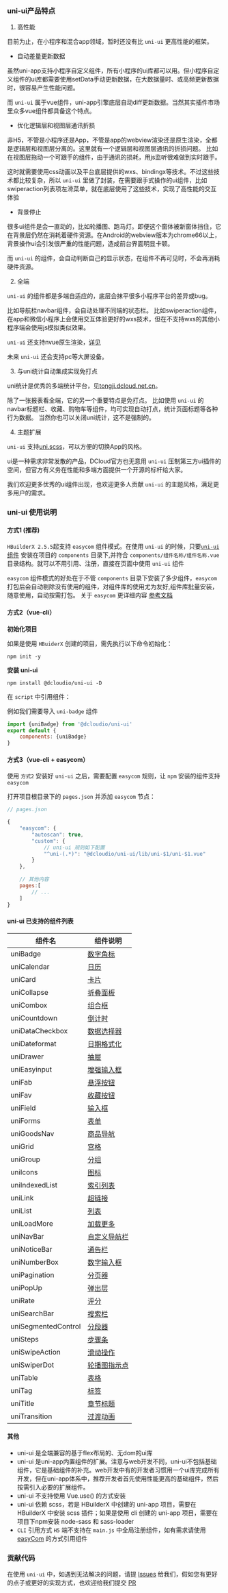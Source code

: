 
### uni-ui产品特点

1. 高性能

目前为止，在小程序和混合app领域，暂时还没有比 `uni-ui` 更高性能的框架。
- 自动差量更新数据

虽然uni-app支持小程序自定义组件，所有小程序的ui库都可以用。但小程序自定义组件的ui库都需要使用setData手动更新数据，在大数据量时、或高频更新数据时，很容易产生性能问题。

而 `uni-ui` 属于vue组件，uni-app引擎底层自动diff更新数据。当然其实插件市场里众多vue组件都具备这个特点。
- 优化逻辑层和视图层通讯折损

非H5，不管是小程序还是App，不管是app的webview渲染还是原生渲染，全都是逻辑层和视图层分离的。这里就有一个逻辑层和视图层通讯的折损问题。
比如在视图层拖动一个可跟手的组件，由于通讯的损耗，用js监听很难做到实时跟手。

这时就需要使用css动画以及平台底层提供的wxs、bindingx等技术。不过这些技术都比较复杂，所以 `uni-ui` 里做了封装，在需要跟手式操作的ui组件，比如swiperaction列表项左滑菜单，就在底层使用了这些技术，实现了高性能的交互体验
- 背景停止

很多ui组件是会一直动的，比如轮播图、跑马灯。即便这个窗体被新窗体挡住，它在背景层仍然在消耗着硬件资源。在Android的webview版本为chrome66以上，背景操作ui会引发很严重的性能问题，造成前台界面明显卡顿。

而 `uni-ui` 的组件，会自动判断自己的显示状态，在组件不再可见时，不会再消耗硬件资源。

2. 全端

 `uni-ui` 的组件都是多端自适应的，底层会抹平很多小程序平台的差异或bug。

比如导航栏navbar组件，会自动处理不同端的状态栏。
比如swiperaction组件，在app和微信小程序上会使用交互体验更好的wxs技术，但在不支持wxs的其他小程序端会使用js模拟类似效果。

 `uni-ui` 还支持nvue原生渲染，[详见](https://github.com/dcloudio/uni-ui/tree/nvue-uni-ui)

未来 `uni-ui` 还会支持pc等大屏设备。

3. 与uni统计自动集成实现免打点

uni统计是优秀的多端统计平台，见[tongji.dcloud.net.cn](https://tongji.dcloud.net.cn)。

除了一张报表看全端，它的另一个重要特点是免打点。
比如使用 `uni-ui` 的navbar标题栏、收藏、购物车等组件，均可实现自动打点，统计页面标题等各种行为数据。
当然你也可以关闭uni统计，这不是强制的。

4. 主题扩展

 `uni-ui` 支持[uni.scss](https://uniapp.dcloud.io/collocation/uni-scss)，可以方便的切换App的风格。

ui是一种需求非常发散的产品，DCloud官方也无意用 `uni-ui` 压制第三方ui插件的空间，但官方有义务在性能和多端方面提供一个开源的标杆给大家。

我们欢迎更多优秀的ui组件出现，也欢迎更多人贡献 `uni-ui` 的主题风格，满足更多用户的需求。

### uni-ui 使用说明

#### 方式1 (推荐)

`HBuilderX 2.5.5`起支持 `easycom` 组件模式。在使用 `uni-ui` 的时候，只要[`uni-ui` 组件](https://ext.dcloud.net.cn/plugin?id=55) 安装在项目的 `components` 目录下,并符合 `components/组件名称/组件名称.vue` 目录结构。就可以不用引用、注册，直接在页面中使用 `uni-ui` 组件

`easycom` 组件模式的好处在于不管 `components` 目录下安装了多少组件，`easycom` 打包后会自动剔除没有使用的组件，对组件库的使用尤为友好,组件库批量安装，随意使用，自动按需打包。 关于 `easycom` 更详细内容 [参考文档](https://uniapp.dcloud.io/collocation/pages?id=easycom)


#### 方式2（vue-cli）

**初始化项目**

如果是使用 `HBuiderX` 创建的项目，需先执行以下命令初始化：

```
npm init -y
```

**安装 uni-ui**

```
npm install @dcloudio/uni-ui -D
```


在 ``script`` 中引用组件：

例如我们需要导入 `uni-badge` 组件

```javascript
import {uniBadge} from '@dcloudio/uni-ui'
export default {
    components: {uniBadge}
}
```

#### 方式3（vue-cli + easycom）

使用 `方式2` 安装好 `uni-ui` 之后，需要配置 `easycom` 规则，让 `npm` 安装的组件支持  `easycom`

打开项目根目录下的 `pages.json` 并添加 `easycom` 节点：

```javascript
// pages.json

{
	"easycom": {
		"autoscan": true,
		"custom": {
			// uni-ui 规则如下配置
			"^uni-(.*)": "@dcloudio/uni-ui/lib/uni-$1/uni-$1.vue"
		}
	},
	
	// 其他内容
	pages:[
		// ...
	]
}

```

#### uni-ui 已支持的组件列表 
组件名|组件说明
---|---
uniBadge|[数字角标](https://ext.dcloud.net.cn/plugin?id=21)
uniCalendar|[日历](https://ext.dcloud.net.cn/plugin?id=56)
uniCard|[卡片](https://ext.dcloud.net.cn/plugin?id=22)
uniCollapse|[折叠面板](https://ext.dcloud.net.cn/plugin?id=23)
uniCombox|[组合框](https://ext.dcloud.net.cn/plugin?id=1261)
uniCountdown|[倒计时](https://ext.dcloud.net.cn/plugin?id=25)
uniDataCheckbox|[数据选择器](https://ext.dcloud.net.cn/plugin?id=3456)
uniDateformat|[日期格式化](https://ext.dcloud.net.cn/plugin?id=3279)
uniDrawer|[抽屉](https://ext.dcloud.net.cn/plugin?id=26)
uniEasyinput|[增强输入框](https://ext.dcloud.net.cn/plugin?id=3455)
uniFab|[悬浮按钮](https://ext.dcloud.net.cn/plugin?id=144)
uniFav|[收藏按钮](https://ext.dcloud.net.cn/plugin?id=864)
uniField|[输入框](https://ext.dcloud.net.cn/plugin?id=21001)
uniForms|[表单](https://ext.dcloud.net.cn/plugin?id=2773)
uniGoodsNav|[商品导航](https://ext.dcloud.net.cn/plugin?id=865)
uniGrid|[宫格](https://ext.dcloud.net.cn/plugin?id=27)
uniGroup|[分组](https://ext.dcloud.net.cn/plugin?id=21002)
uniIcons|[图标](https://ext.dcloud.net.cn/plugin?id=28)
uniIndexedList|[索引列表](https://ext.dcloud.net.cn/plugin?id=375)
uniLink|[超链接](https://ext.dcloud.net.cn/plugin?id=1182)
uniList|[列表](https://ext.dcloud.net.cn/plugin?id=24)
uniLoadMore|[加载更多](https://ext.dcloud.net.cn/plugin?id=29)
uniNavBar|[自定义导航栏](https://ext.dcloud.net.cn/plugin?id=52)
uniNoticeBar|[通告栏](https://ext.dcloud.net.cn/plugin?id=30)
uniNumberBox|[数字输入框](https://ext.dcloud.net.cn/plugin?id=31)
uniPagination|[分页器](https://ext.dcloud.net.cn/plugin?id=32)
uniPopUp|[弹出层](https://ext.dcloud.net.cn/plugin?id=329)
uniRate|[评分](https://ext.dcloud.net.cn/plugin?id=33)
uniSearchBar|[搜索栏](https://ext.dcloud.net.cn/plugin?id=866)
uniSegmentedControl|[分段器](https://ext.dcloud.net.cn/plugin?id=54)
uniSteps|[步骤条](https://ext.dcloud.net.cn/plugin?id=34)
uniSwipeAction|[滑动操作](https://ext.dcloud.net.cn/plugin?id=181)
uniSwiperDot|[轮播图指示点](https://ext.dcloud.net.cn/plugin?id=284)
uniTable|[表格](https://ext.dcloud.net.cn/plugin?id=3270)
uniTag|[标签](https://ext.dcloud.net.cn/plugin?id=35)
uniTitle|[章节标题](https://ext.dcloud.net.cn/plugin?id=1066)
uniTransition|[过渡动画](https://ext.dcloud.net.cn/plugin?id=985)

#### 其他

- uni-ui 是全端兼容的基于flex布局的、无dom的ui库
- uni-ui 是uni-app内置组件的扩展。注意与web开发不同，uni-ui不包括基础组件，它是基础组件的补充。web开发中有的开发者习惯用一个ui库完成所有开发，但在uni-app体系中，推荐开发者首先使用性能更高的基础组件，然后按需引入必要的扩展组件。
- uni-ui 不支持使用 Vue.use() 的方式安装
- uni-ui 依赖 scss，若是 HBuilderX 中创建的 uni-app 项目，需要在 HBuilderX 中安装 scss 插件；如果是使用 cli 创建的 uni-app 项目，需要在项目下npm安装 node-sass 和 sass-loader
- `CLI` 引用方式 `H5` 端不支持在 `main.js` 中全局注册组件，如有需求请使用 [easyCom](https://uniapp.dcloud.io/collocation/pages?id=easycom) 的方式引用组件

### 贡献代码
在使用 `uni-ui` 中，如遇到无法解决的问题，请提 [Issues](https://github.com/dcloudio/uni-ui/issues) 给我们，假如您有更好的点子或更好的实现方式，也欢迎给我们提交 [PR](https://github.com/dcloudio/uni-ui/pulls)